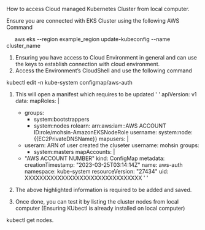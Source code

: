 How to access Cloud managed Kubernetes Cluster from local computer.

Ensure you are connected with EKS Cluster using the following AWS Command

`	`aws eks --region example\_region update-kubeconfig --name cluster\_name

1. Ensuring you have access to Cloud Environment in general and can use the keys to establish connection with cloud environment.
1. Access the Environment’s CloudShell and use the following command

kubectl edit -n kube-system configmap/aws-auth

1. This will open a manifest which requires to be updated
' '
apiVersion: v1
data:
  mapRoles: |
    - groups:
      - system:bootstrappers
      - system:nodes
      rolearn: arn:aws:iam::AWS ACCOUNT ID:role/mohsin-AmazonEKSNodeRole
      username: system:node:{{EC2PrivateDNSName}}
  mapusers: |
    - userarn: ARN of user created the cluseter
      username: mohsin
      groups:
        - system:masters
  mapAccounts: |
    - "AWS ACCOUNT NUMBER"
kind: ConfigMap
metadata:
  creationTimestamp: "2023-03-25T03:14:14Z"
  name: aws-auth
  namespace: kube-system
  resourceVersion: "27434"
  uid: XXXXXXXXXXXXXXXXXXXXXXXXXXXXXXXX
  ' '

1. The above highlighted information is required to be added and saved.
1. Once done, you can test it by listing the cluster nodes from local computer (Ensuring KUbectl is already installed on local computer)

kubectl get nodes.
